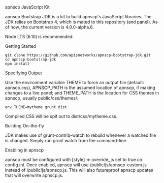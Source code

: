 apnscp JavaScript Kit

apnscp Bootstrap JDK is a kit to build apnscp's JavaScript libraries. The JDK relies on Bootstrap 4, which is mated to this repository (and panel). As of now, the current version is 4.0.0-alpha.6.

Node LTS (6.10) is recommended.

Getting Started

    git clone https://github.com/apisnetworks/apnscp-bootstrap-jdk.git
    cd apnscp-bootstrap-jdk
    npm install

Specifying Output

Use the environment variable THEME to force an output file (default: apnscp.css), APNSCP_PATH is the assumed location of apnscp, if making changes to a live panel; and THEME_PATH is the location for CSS themes in apnscp, usually public/css/themes/.

    env THEME=mytheme grunt dist

Compiled CSS will be spit out to dist/css/mytheme.css.



Building On-the-fly

JDK makes use of grunt-contrib-watch to rebuild whenever a watched file is changed. Simply run grunt watch from the command-line.



Enabling in apnscp

apnscp must be configured with [style] => override_js set to true on config.ini. Once enabled, apnscp will use /public/js/apnscp-custom.js instead of /public/js/apnscp.js. This will also futureproof apnscp updates that will overwrite apnscp.js.
